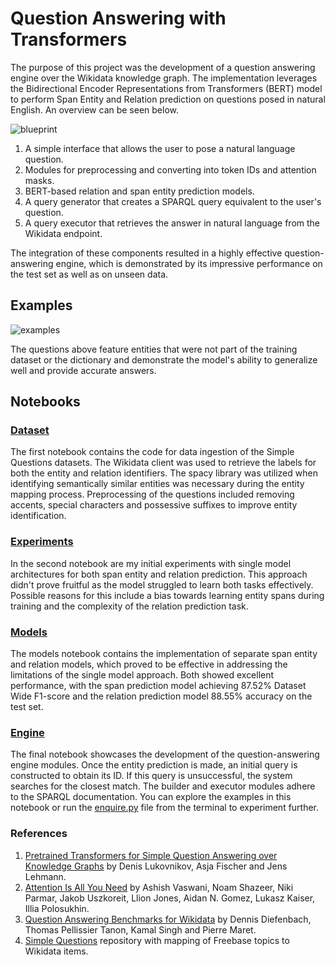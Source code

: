 # Question Answering with Transformers

The purpose of this project was the development of a question answering engine over the Wikidata knowledge graph. The implementation leverages the Bidirectional Encoder Representations from Transformers (BERT) model to perform Span Entity and Relation prediction on questions posed in natural English. An overview can be seen below.

![blueprint](https://user-images.githubusercontent.com/73662635/230367368-e4b43fbd-a0a9-4d82-9f32-390f95ef30bd.png)

1. A simple interface that allows the user to pose a natural language question.
2. Modules for preprocessing and converting into token IDs and attention masks.
3. BERT-based relation and span entity prediction models.
4. A query generator that creates a SPARQL query equivalent to the user's question.
5. A query executor that retrieves the answer in natural language from the Wikidata endpoint.

The integration of these components resulted in a highly effective question-answering engine, which is demonstrated by its impressive performance on the test set as well as on unseen data.

## Examples

![examples](https://user-images.githubusercontent.com/73662635/230643611-0131bcb3-e6fa-488c-b693-7bb662e1e509.png)

The questions above feature entities that were not part of the training dataset or the dictionary and demonstrate the model's ability to generalize well and provide accurate answers.

## Notebooks

### [Dataset](notebooks/01_dataset.ipynb)

The first notebook contains the code for data ingestion of the Simple Questions datasets. The Wikidata client was used to retrieve the labels for both the entity and relation identifiers. The spacy library was utilized when identifying semantically similar entities was necessary during the entity mapping process. Preprocessing of the questions included removing accents, special characters and possessive suffixes to improve entity identification. 

### [Experiments](notebooks/02_experiments.ipynb)

In the second notebook are my initial experiments with single model architectures for both span entity and relation prediction. This approach didn't prove fruitful as the model struggled to learn both tasks effectively. Possible reasons for this include a bias towards learning entity spans during training and the complexity of the relation prediction task.

### [Models](notebooks/03_models.ipynb)

The models notebook contains the implementation of separate span entity and relation models, which proved to be effective in addressing the limitations of the single model approach. Both showed excellent performance, with the span prediction model achieving 87.52% Dataset Wide F1-score and the relation prediction model 88.55% accuracy on the test set. 

### [Engine](notebooks/04_engine.ipynb)

The final notebook showcases the development of the question-answering engine modules. Once the entity prediction is made, an initial query is constructed to obtain its ID. If this query is unsuccessful, the system searches for the closest match. The builder and executor modules adhere to the SPARQL documentation. You can explore the examples in this notebook or run the [enquire.py](enquire.py) file from the terminal to experiment further.

### References

1. [Pretrained Transformers for Simple Question Answering over Knowledge Graphs](https://arxiv.org/pdf/2001.11985.pdf) by Denis Lukovnikov, Asja Fischer and Jens Lehmann.
2. [Attention Is All You Need](https://arxiv.org/pdf/1706.03762.pdf) by Ashish Vaswani, Noam Shazeer, Niki Parmar, Jakob Uszkoreit, Llion Jones, Aidan N. Gomez, Lukasz Kaiser, Illia Polosukhin.
3. [Question Answering Benchmarks for Wikidata](https://ceur-ws.org/Vol-1963/paper555.pdf) by Dennis Diefenbach, Thomas Pellissier Tanon, Kamal Singh and Pierre Maret.
4. [Simple Questions](https://github.com/askplatypus/wikidata-simplequestions) repository with mapping of Freebase topics to Wikidata items.
